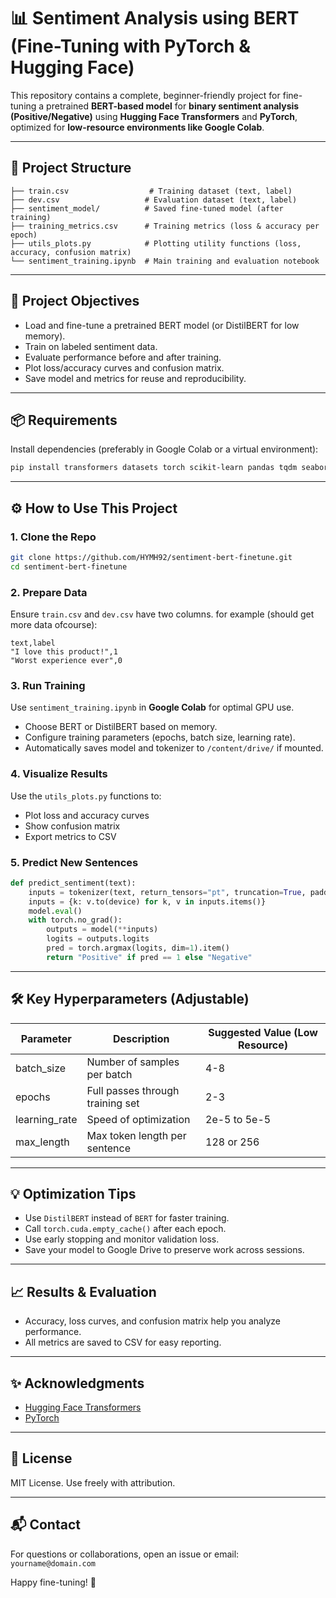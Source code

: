 # 📊 Sentiment Analysis using BERT (Fine-Tuning with PyTorch & Hugging Face)

This repository contains a complete, beginner-friendly project for fine-tuning a pretrained **BERT-based model** for **binary sentiment analysis (Positive/Negative)** using **Hugging Face Transformers** and **PyTorch**, optimized for **low-resource environments like Google Colab**.

---

## 📁 Project Structure
```
├── train.csv                  # Training dataset (text, label)
├── dev.csv                   # Evaluation dataset (text, label)
├── sentiment_model/          # Saved fine-tuned model (after training)
├── training_metrics.csv      # Training metrics (loss & accuracy per epoch)
├── utils_plots.py            # Plotting utility functions (loss, accuracy, confusion matrix)
└── sentiment_training.ipynb  # Main training and evaluation notebook
```

---

## 🚀 Project Objectives
- Load and fine-tune a pretrained BERT model (or DistilBERT for low memory).
- Train on labeled sentiment data.
- Evaluate performance before and after training.
- Plot loss/accuracy curves and confusion matrix.
- Save model and metrics for reuse and reproducibility.

---

## 📦 Requirements
Install dependencies (preferably in Google Colab or a virtual environment):
```bash
pip install transformers datasets torch scikit-learn pandas tqdm seaborn matplotlib
```

---

## ⚙️ How to Use This Project

### 1. Clone the Repo
```bash
git clone https://github.com/HYMH92/sentiment-bert-finetune.git
cd sentiment-bert-finetune
```

### 2. Prepare Data
Ensure `train.csv` and `dev.csv` have two columns. for example (should get more data ofcourse):
```
text,label
"I love this product!",1
"Worst experience ever",0
```

### 3. Run Training
Use `sentiment_training.ipynb` in **Google Colab** for optimal GPU use.
- Choose BERT or DistilBERT based on memory.
- Configure training parameters (epochs, batch size, learning rate).
- Automatically saves model and tokenizer to `/content/drive/` if mounted.

### 4. Visualize Results
Use the `utils_plots.py` functions to:
- Plot loss and accuracy curves
- Show confusion matrix
- Export metrics to CSV

### 5. Predict New Sentences
```python
def predict_sentiment(text):
    inputs = tokenizer(text, return_tensors="pt", truncation=True, padding=True, max_length=512)
    inputs = {k: v.to(device) for k, v in inputs.items()}
    model.eval()
    with torch.no_grad():
        outputs = model(**inputs)
        logits = outputs.logits
        pred = torch.argmax(logits, dim=1).item()
        return "Positive" if pred == 1 else "Negative"
```

---

## 🛠 Key Hyperparameters (Adjustable)
| Parameter       | Description                                 | Suggested Value (Low Resource) |
|----------------|---------------------------------------------|-------------------------------|
| batch_size     | Number of samples per batch                 | 4-8                           |
| epochs         | Full passes through training set            | 2-3                           |
| learning_rate  | Speed of optimization                       | 2e-5 to 5e-5                  |
| max_length     | Max token length per sentence               | 128 or 256                    |

---

## 💡 Optimization Tips
- Use `DistilBERT` instead of `BERT` for faster training.
- Call `torch.cuda.empty_cache()` after each epoch.
- Use early stopping and monitor validation loss.
- Save your model to Google Drive to preserve work across sessions.

---

## 📈 Results & Evaluation
- Accuracy, loss curves, and confusion matrix help you analyze performance.
- All metrics are saved to CSV for easy reporting.

---

## ✨ Acknowledgments
- [Hugging Face Transformers](https://huggingface.co/transformers/)
- [PyTorch](https://pytorch.org/)

---

## 📜 License
MIT License. Use freely with attribution.

---

## 📬 Contact
For questions or collaborations, open an issue or email: `yourname@domain.com`

Happy fine-tuning! 🎯

